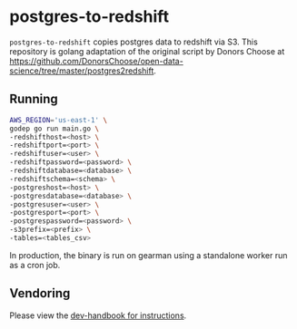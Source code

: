 # postgres-to-redshift

`postgres-to-redshift` copies postgres data to redshift via S3.
This repository is golang adaptation of the original script by Donors Choose at https://github.com/DonorsChoose/open-data-science/tree/master/postgres2redshift.

## Running

```bash
AWS_REGION='us-east-1' \
godep go run main.go \
-redshifthost=<host> \
-redshiftport=<port> \
-redshiftuser=<user> \
-redshiftpassword=<password> \
-redshiftdatabase=<database> \
-redshiftschema=<schema> \
-postgreshost=<host> \
-postgresdatabase=<database> \
-postgresuser=<user> \
-postgresport=<port> \
-postgrespassword=<password> \
-s3prefix=<prefix> \
-tables=<tables_csv>
```

In production, the binary is run on gearman using a standalone worker run as a cron job.

## Vendoring

Please view the [dev-handbook for instructions](https://github.com/Clever/dev-handbook/blob/master/golang/godep.md).
